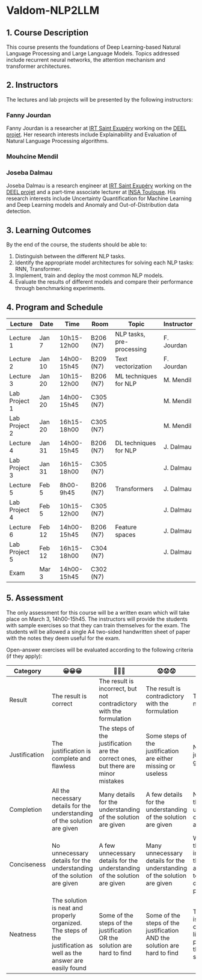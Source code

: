 # Valdom-NLP2LLM

## 1. Course Description
This course presents the foundations of Deep Learning-based Natural Language Processing and Large Language Models. Topics addressed include recurrent neural networks, the attention mechanism and transformer architectures.

## 2. Instructors 
The lectures and lab projects will be presented by the following instructors:

### Fanny Jourdan
Fanny Jourdan is a researcher at [IRT Saint Exupéry](https://www.irt-saintexupery.com/fr/) working on the [DEEL projet](https://www.deel.ai/). Her research interests include Explainability and Evaluation of Natural Language Processing algorithms.

### Mouhcine Mendil

### Joseba Dalmau
Joseba Dalmau is a research engineer at [IRT Saint Exupéry](https://www.irt-saintexupery.com/fr/) working on the [DEEL projet](https://www.deel.ai/) and a part-time associate lecturer at [INSA Toulouse](https://www.insa-toulouse.fr/). His research interests include Uncertainty Quantification for Machine Learning and Deep Learning models and Anomaly and Out-of-Distribution data detection.

## 3. Learning Outcomes
By the end of the course, the students should be able to:
1. Distinguish between the different NLP tasks.
2. Identify the appropriate model architectures for solving each NLP tasks: RNN, Transformer.
3. Implement, train and deploy the most common NLP models.
4. Evaluate the results of different models and compare their performance through benchmarking experiments.

## 4. Program and Schedule

| Lecture | Date | Time | Room | Topic | Instructor |
| ------- |----- | ---- | ---- | ----- | ---------- |
| Lecture 1 | Jan 7 | 10h15-12h00 | B206 (N7) | NLP tasks, pre-processing | F. Jourdan |
| Lecture 2 | Jan 10 | 14h00-15h45 | B209 (N7)  | Text vectorization | F. Jourdan |
| Lecture 3 | Jan 20 | 10h15-12h00 | B206 (N7)  | ML techniques for NLP | M. Mendil |
| Lab Project 1 | Jan 20 | 14h00-15h45 | C305 (N7)  |  | M. Mendil |
| Lab Project 2 | Jan 20 | 16h15-18h00 | C305 (N7)  |  | M. Mendil |
| Lecture 4 | Jan 31 | 14h00-15h45 | B206 (N7)  | DL techniques for NLP | J. Dalmau |
| Lab Project 3 | Jan 31 | 16h15-18h00 | C305 (N7)  |  | J. Dalmau |
| Lecture 5 | Feb 5 | 8h00-9h45 | B206 (N7)  | Transformers | J. Dalmau |
| Lab Project 4 | Feb 5 | 10h15-12h00 | C305 (N7)  |  | J. Dalmau |
| Lecture 6 | Feb 12 | 14h00-15h45 | B206 (N7)  | Feature spaces | J. Dalmau |
| Lab Project 5 | Feb 12 | 16h15-18h00 | C304 (N7)  |  | J. Dalmau |
| Exam | Mar 3 | 14h00-15h45 | C302 (N7)  | | |

## 5. Assessment
The only assessment for this course will be a written exam which will take place on March 3, 14h00-15h45. The instructors will provide the students with sample exercises so that they can train themselves for the exam. The students will be allowed a single A4 two-sided handwritten sheet of paper with the notes they deem useful for the exam.

Open-answer exercises will be evaluated according to the following criteria (if they apply):

| Category | 😀😀😀  | 🙂🙂🙂 | 😟😟😟 | 😭😭😭 |
| -------- | - | - | - | - |
| Result | The result is correct | The result is incorrect, but not contradictory with the formulation | The result is contradictory with the formulation | The result is not given |
| Justification |The justification is complete and flawless | The steps of the justification are the correct ones, but there are minor mistakes | Some steps of the justification are either missing or useless | No justification is given |
| Completion | All the necessary details for the understanding of the solution are given | Many details for the understanding of the solution are given | A few details for the understanding of the solution are given | No details for the understanding of the solution are given |
| Conciseness | No unnecessary details for the understanding of the solution are given | A few unnecessary details for the understanding of the solution are given | Many unnecessary details for the understanding of the solution are given | We are under the impression the solution applies to a totally different problem |
|	Neatness | The solution is neat and properly organized. The steps of the justification as well as the answer are easily found | Some of the steps of the justification OR the solution are hard to find |	Some of the steps of the justification AND the solution are hard to find | The solution is totally chaotic, looks like a scratch paper, or there is no solution |

